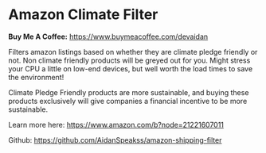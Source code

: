 # Amazon Climate Filter
**Buy Me A Coffee:** https://www.buymeacoffee.com/devaidan

Filters amazon listings based on whether they are climate pledge friendly or not. Non climate friendly products will be greyed out for you. 
Might stress your CPU a little on low-end devices, but well worth the load times to save the environment!  

Climate Pledge Friendly products are more sustainable, and buying these products exclusively will give companies a financial incentive to be more sustainable.  

Learn more here: https://www.amazon.com/b?node=21221607011  

Github: https://github.com/AidanSpeakss/amazon-shipping-filter
